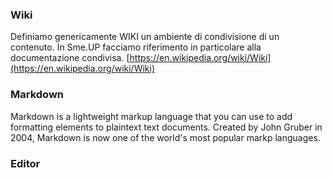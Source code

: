 ### **Wiki**

Definiamo genericamente WIKI un ambiente di condivisione di un contenuto.
In Sme.UP facciamo riferimento in particolare alla documentazione condivisa.
[https://en.wikipedia.org/wiki/Wiki](https://en.wikipedia.org/wiki/Wiki)
### **Markdown**

Markdown is a lightweight markup language that you can use to add formatting elements to plaintext text documents. Created by John Gruber in 2004, Markdown is now one of the world's most popular markp languages.
### **Editor**

